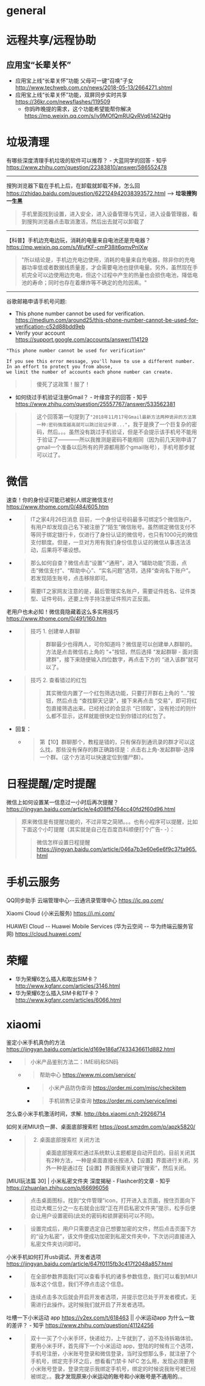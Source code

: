 
# general

# 远程共享/远程协助

## 应用宝“长辈关怀”

- 应用宝上线“长辈关怀”功能 父母可一键“召唤”子女 http://www.techweb.com.cn/news/2018-05-13/2664271.shtml
- 应用宝上线“长辈关怀”功能，双屏同步实时共享 https://36kr.com/newsflashes/119509
  * 你妈昨晚提的需求，这个功能希望能帮你解决 https://mp.weixin.qq.com/s/iy9MOfQmRUQvRVq6142QHg

# 垃圾清理

有哪些深度清理手机垃圾的软件可以推荐？ - 大蓝同学的回答 - 知乎 https://www.zhihu.com/question/22383810/answer/586552478

--------------------------------------------------

搜狗浏览器下载在手机上后，在卸载就卸载不掉，怎么回 https://zhidao.baidu.com/question/622124942038393572.html  --> **垃圾搜狗一生黑**
> 手机里面找到设置，进入安全，进入设备管理与凭证，进入设备管理器，看到搜狗浏览器点击取消激活，然后出去就可以卸载了

--------------------------------------------------

【科普】手机边充电边玩，消耗的电量来自电池还是充电器？ https://mp.weixin.qq.com/s/WufKF-cmP38it6qmvPnIXw
> "所以结论是，手机边充电边使用，消耗的电量来自充电器，除非你的充电器功率低或者数据线质量差，才会需要电池也提供电量。另外，虽然现在手机完全可以边使用边充电，但这个过程中产生的热量也会损伤电池，降低电池的寿命；同时也存在着爆炸等不确定的危险因素。"

--------------------------------------------------

谷歌邮箱申请手机号问题:
- This phone number cannot be used for verification. https://medium.com/around25/this-phone-number-cannot-be-used-for-verification-c52d88bdd9eb
- Verify your account https://support.google.com/accounts/answer/114129
```
"This phone number cannot be used for verification"

If you see this error message, you'll have to use a different number. In an effort to protect you from abuse, 
we limit the number of accounts each phone number can create.
```
>> 傻死了这政策！服了！
- 如何绕过手机验证注册Gmail？ - 叶缘宫子的回答 - 知乎 https://www.zhihu.com/question/25557767/answer/533562381
>> 这个回答第一句提到了`"2018年11月17号Gmail最新方法两种诡异的方法第一种:密码强度越高就可以跳过验证步骤..."`，我于是换了一个巨复杂的密码，然后。。。虽然没有跳过手机验证，但是不会提示该手机号不能用于验证了————所以我推测是密码不能相同（因为前几天刚申请了gmail一个准备以后所有的开源都用那个gmail账号），手机号那步就可以过了。

# 微信

速查！你的身份证可能已被别人绑定微信支付 https://www.ithome.com/0/484/605.htm
- > IT之家4月26日消息 目前，一个身份证号码最多可绑定5个微信账户，有用户却发现自己名下被注册了“陌生”微信账号。虽然绑定微信支付不等同于绑定银行卡，仅进行了身份认证的微信号，也只有1000元的微信支付额度。但是，一旦对方用有我们身份信息认证的微信从事违法活动，后果将不堪设想。
- > 那么如何自查？微信点击“设置”-“通用”，进入 “辅助功能”页面，点击“微信支付”、“帮助中心”、“实名问题”选项，选择“查询名下账户”。若发现陌生账号，点击移除即可。
- > 需要IT之家网友注意的是，最后管理实名账户，需要证件姓名、证件类型、证件号码，还要上传手持注册证件照片正反面。

老用户也未必知！微信竟隐藏着这么多实用技巧 https://www.ithome.com/0/491/160.htm
- > 技巧 1.  创建单人群聊
  >> 群聊最少也得两人，可你知道吗？微信是可以创建单人群聊的。方法是点击微信右上角的 “+”按钮，然后选择 “发起群聊 - 面对面建群”，接下来随便输入四位数字，再点击下方的 “进入该群”就可以了。
- > 技巧 2.  查看错过的红包
  >> 其实微信内置了一个红包筛选功能，只要打开群右上角的 “…”按钮，然后点击 “查找聊天记录”，接下来再点击 “交易”，即可将红包直接筛选出来。已经抢过的会显示 “已领取”，没有抢过的则什么都不显示，这样就能很快定位到你错过的红包了。
- 回复：
  * > 第【10】群聊那个，教程是错的，只有保存到通讯录的群才可以这么找，那些没有保存的群正确路径是：点击右上角-发起群聊-选择一个群。（这个方法可以快速定位到僵尸群）。

# 日程提醒/定时提醒

微信上如何设置某一信息过一小时后再次提醒？ https://jingyan.baidu.com/article/e4d08ffd764cc40fd2f60d96.html
> 原来微信是有提醒功能的，不过非常之简陋。。。也有小程序可以提醒，比如下面这个小叮提醒（其实就是自己在百度百科顺便打个广告- -）：
>> 微信怎样设置日程提醒 https://jingyan.baidu.com/article/046a7b3e60e6e6f9c37fa965.html

# 手机云服务

QQ同步助手 云端管理中心--云通讯录管理中心 https://ic.qq.com/

Xiaomi Cloud (小米云服务) https://i.mi.com/

HUAWEI Cloud -- Huawei Mobile Services (华为云空间 -- 华为终端云服务官网) https://cloud.huawei.com/

# 荣耀

- 华为荣耀6怎么插入和取出SIM卡？ http://www.kgfanr.com/articles/3146.html
- 华为荣耀6怎么插入SIM卡和TF卡？ http://www.kgfanr.com/articles/6066.html

# xiaomi

鉴定小米手机真伪的方法 https://jingyan.baidu.com/article/d169e186af7433436611d882.html
- > 小米产品鉴别方法二：IMEI码和SN码
  * > 帮助中心 https://www.mi.com/service/
    + > 小米产品防伪查询 https://order.mi.com/misc/checkitem
    + > 手机销售记录查询 https://order.mi.com/service/imei

怎么查小米手机激活时间，求解. http://bbs.xiaomi.cn/t-29266714

如何关闭MIUI负一屏、桌面底部搜索栏 https://post.smzdm.com/p/apzk5820/
- > 2. 桌面底部搜索栏 关闭方法
  >> 桌面底部搜索栏通过系统默认主题都是自动开启的。目前关闭其有2种方法，一种是桌面直接长按进入【设置】界面进行关闭，另外一种是通过在【设置】界面搜索关键词“搜索”，然后关闭。

[MIUI玩法篇 30] | 小米私密文件夹 深度揭秘 - Flashcer的文章 - 知乎 https://zhuanlan.zhihu.com/p/66696056
- > 点击桌面图标，找到“文件管理”icon，打开进入主页面，按住页面向下拉动大概三分之一左右就会出现“正在开启私密文件夹”提示，松手后便会让用户设置密码(此处的密码和锁屏密码可以不同)。
- > 设置完成后，用户只需要选定自己想要加密的文件，然后点击页面下方的“设为私密”，该文件便成功加密到私密文件夹中，下次访问直接进入私密文件夹访问即可。

小米手机如何打开usb调试、开发者选项 https://jingyan.baidu.com/article/647f0115fb3c417f2048a857.html
- > 在全部参数界面我们可以查看手机的诸多参数信息，我们可以看到MIUI版本这个信息，我们不停点击这个信息。
- > 连续点击多次后就会开启开发者选项，并提示您已处于开发者模式，无需进行此操作。这时候我们就开启了开发者选项。

吐槽一下小米运动 app https://v2ex.com/t/618463 || 小米运动app 为什么一致的差评？ - 知乎 https://www.zhihu.com/question/41124256
- > 双十一买了个小米手环，快递给力，上午就到了，迫不及待拆箱体验。 要用小米手环，首先得下一个小米运动 app，登陆的时候有三个选项，手机号注册，小米账号登录和微信登录，当时没想那么多，就注册了个手机号，绑定完手环之后，想看看门禁卡 NFC 怎么用，发现必须要用小米账号登录，登录完提示我绑定手机号，绑定的时候说我账号被已经被绑定。。**我才发现原来小米运动的账号和小米账号是不通用的**。。
